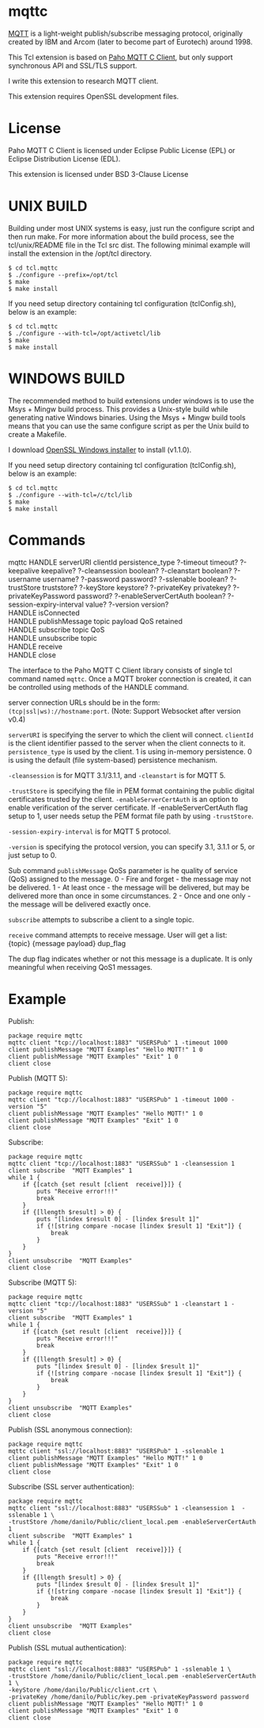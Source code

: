 
mqttc
=====

[MQTT](http://mqtt.org/) is a light-weight publish/subscribe messaging
protocol, originally created by IBM and Arcom (later to become part of
Eurotech) around 1998.

This Tcl extension is based on [Paho MQTT C Client](https://www.eclipse.org/paho/clients/c/),
but only support synchronous API and SSL/TLS support.

I write this extension to research MQTT client.

This extension requires OpenSSL development files.


License
=====

Paho MQTT C Client is licensed under Eclipse Public License (EPL) or
Eclipse Distribution License (EDL).

This extension is licensed under BSD 3-Clause License


UNIX BUILD
=====

Building under most UNIX systems is easy, just run the configure script and
then run make. For more information about the build process, see the
tcl/unix/README file in the Tcl src dist. The following minimal example will
install the extension in the /opt/tcl directory.

    $ cd tcl.mqttc
    $ ./configure --prefix=/opt/tcl
    $ make
    $ make install

If you need setup directory containing tcl configuration (tclConfig.sh),
below is an example:

    $ cd tcl.mqttc
    $ ./configure --with-tcl=/opt/activetcl/lib
    $ make
    $ make install


WINDOWS BUILD
=====

The recommended method to build extensions under windows is to use the
Msys + Mingw build process. This provides a Unix-style build while generating
native Windows binaries. Using the Msys + Mingw build tools means that you
can use the same configure script as per the Unix build to create a Makefile.

I download [OpenSSL Windows installer](https://slproweb.com/products/Win32OpenSSL.html)
to install (v1.1.0).

If you need setup directory containing tcl configuration (tclConfig.sh),
below is an example:

    $ cd tcl.mqttc
    $ ./configure --with-tcl=/c/tcl/lib
    $ make
    $ make install


Commands
=====

mqttc HANDLE serverURI clientId persistence_type ?-timeout timeout? ?-keepalive keepalive? ?-cleansession boolean? ?-cleanstart boolean? ?-username username? ?-password password? ?-sslenable boolean? ?-trustStore truststore? ?-keyStore keystore? ?-privateKey privatekey? ?-privateKeyPassword password? ?-enableServerCertAuth boolean? ?-session-expiry-interval value? ?-version version?  
HANDLE isConnected  
HANDLE publishMessage topic payload QoS retained  
HANDLE subscribe topic QoS   
HANDLE unsubscribe topic  
HANDLE receive  
HANDLE close  

The interface to the Paho MQTT C Client library consists of single tcl command
named `mqttc`. Once a MQTT broker connection is created, it can be controlled
using methods of the HANDLE command.

server connection URLs should be in the form: `(tcp|ssl|ws)://hostname:port`.
(Note: Support Websocket after version v0.4)

`serverURI` is specifying the server to which the client will connect.
`clientId` is the client identifier passed to the server when the client connects to it.
`persistence_type` is used by the client. 1 is using in-memory persistence.
0 is using the default (file system-based) persistence mechanism.

`-cleansession` is for MQTT 3.1/3.1.1, and `-cleanstart` is for MQTT 5.

`-trustStore` is specifying the file in PEM format containing the public digital
certificates trusted by the client. `-enableServerCertAuth` is an option to enable
verification of the server certificate. If -enableServerCertAuth flag setup to 1,
user needs setup the PEM format file path by using `-trustStore`.

`-session-expiry-interval` is for MQTT 5 protocol.

`-version` is specifying the protocol version, you can specify 3.1, 3.1.1 or 5,
or just setup to 0.

Sub command `publishMessage` QoSs parameter is he quality of service (QoS)
assigned to the message.
0 - Fire and forget - the message may not be delivered.
1 - At least once - the message will be delivered, but may be delivered
more than once in some circumstances.
2 - Once and one only - the message will be delivered exactly once.

`subscribe` attempts to subscribe a client to a single topic.

`receive` command attempts to receive message. User will get a list:  
{topic} {message payload} dup_flag

The dup flag indicates whether or not this message is a duplicate.
It is only meaningful when receiving QoS1 messages.


Example
=====

Publish:

    package require mqttc
    mqttc client "tcp://localhost:1883" "USERSPub" 1 -timeout 1000
    client publishMessage "MQTT Examples" "Hello MQTT!" 1 0
    client publishMessage "MQTT Examples" "Exit" 1 0
    client close

Publish (MQTT 5):

    package require mqttc
    mqttc client "tcp://localhost:1883" "USERSPub" 1 -timeout 1000 -version "5"
    client publishMessage "MQTT Examples" "Hello MQTT!" 1 0
    client publishMessage "MQTT Examples" "Exit" 1 0
    client close

Subscribe:

    package require mqttc
    mqttc client "tcp://localhost:1883" "USERSSub" 1 -cleansession 1 
    client subscribe  "MQTT Examples" 1
    while 1 {
        if {[catch {set result [client  receive]}]} {
            puts "Receive error!!!"
            break
        }
        if {[llength $result] > 0} {
            puts "[lindex $result 0] - [lindex $result 1]"
            if {![string compare -nocase [lindex $result 1] "Exit"]} {
                break
            }
        }
    }
    client unsubscribe  "MQTT Examples"
    client close

Subscribe (MQTT 5):

    package require mqttc
    mqttc client "tcp://localhost:1883" "USERSSub" 1 -cleanstart 1 -version "5"
    client subscribe  "MQTT Examples" 1
    while 1 {
        if {[catch {set result [client  receive]}]} {
            puts "Receive error!!!"
            break
        }
        if {[llength $result] > 0} {
            puts "[lindex $result 0] - [lindex $result 1]"
            if {![string compare -nocase [lindex $result 1] "Exit"]} {
                break
            }
        }
    }
    client unsubscribe  "MQTT Examples"
    client close

Publish (SSL anonymous connection):

    package require mqttc
    mqttc client "ssl://localhost:8883" "USERSPub" 1 -sslenable 1
    client publishMessage "MQTT Examples" "Hello MQTT!" 1 0
    client publishMessage "MQTT Examples" "Exit" 1 0
    client close

Subscribe (SSL server authentication):

    package require mqttc
    mqttc client "ssl://localhost:8883" "USERSSub" 1 -cleansession 1  -sslenable 1 \
    -trustStore /home/danilo/Public/client_local.pem -enableServerCertAuth 1
    client subscribe  "MQTT Examples" 1
    while 1 {
        if {[catch {set result [client  receive]}]} {
            puts "Receive error!!!"
            break
        }
        if {[llength $result] > 0} {
            puts "[lindex $result 0] - [lindex $result 1]"
            if {![string compare -nocase [lindex $result 1] "Exit"]} {
                break
            }
        }
    }
    client unsubscribe  "MQTT Examples"
    client close

Publish (SSL mutual authentication):

    package require mqttc
    mqttc client "ssl://localhost:8883" "USERSPub" 1 -sslenable 1 \
    -trustStore /home/danilo/Public/client_local.pem -enableServerCertAuth 1 \
    -keyStore /home/danilo/Public/client.crt \
    -privateKey /home/danilo/Public/key.pem -privateKeyPassword password
    client publishMessage "MQTT Examples" "Hello MQTT!" 1 0
    client publishMessage "MQTT Examples" "Exit" 1 0
    client close

